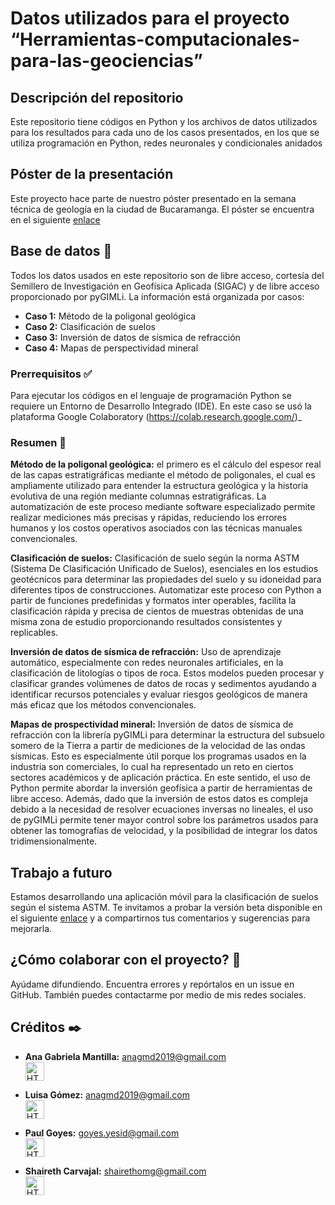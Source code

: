 # Datos utilizados para el proyecto “Herramientas-computacionales-para-las-geociencias”
## Descripción del repositorio
Este repositorio tiene códigos en Python y los archivos de datos utilizados para los resultados para cada uno de los casos presentados, en los que se utiliza programación en Python, redes neuronales y condicionales anidados

## Póster de la presentación
Este  proyecto hace parte de nuestro póster presentado en la semana técnica de geología en la ciudad de Bucaramanga. El póster se encuentra en el siguiente [enlace]()

## Base de datos 💾
Todos los datos usados en este repositorio son de libre acceso, cortesía del Semillero de Investigación en Geofísica Aplicada (SIGAC) y de libre acceso proporcionado por pyGIMLi.
La información está organizada por casos:

- **Caso 1:** Método de la poligonal geológica
- **Caso 2:** Clasificación de suelos
- **Caso 3:** Inversión de datos de sísmica de refracción
- **Caso 4:** Mapas de perspectividad mineral

### Prerrequisitos ✅
Para ejecutar los códigos en el lenguaje de programación Python se requiere un Entorno de Desarrollo Integrado (IDE). En este caso se usó la plataforma Google Colaboratory (https://colab.research.google.com/)_

### Resumen 📝

**Método de la poligonal geológica:** el primero es el cálculo del espesor real de las capas 
estratigráficas mediante el método de poligonales, el cual es ampliamente utilizado para 
entender la estructura geológica y la historia evolutiva de una región mediante columnas 
estratigráficas. La automatización de este proceso mediante software especializado permite 
realizar mediciones más precisas y rápidas, reduciendo los errores humanos y los costos 
operativos asociados con las técnicas manuales convencionales.

**Clasificación de suelos:** Clasificación de 
suelo según la norma ASTM (Sistema De Clasificación Unificado de Suelos), esenciales en 
los estudios geotécnicos para determinar las propiedades del suelo y su idoneidad para 
diferentes tipos de construcciones. Automatizar este proceso con Python a partir de funciones predefinidas y formatos inter operables, facilita la clasificación rápida y precisa de 
cientos de muestras obtenidas de una misma zona de estudio proporcionando resultados 
consistentes y replicables.

**Inversión de datos de sísmica de refracción:** Uso de aprendizaje automático, especialmente con 
redes neuronales artificiales, en la clasificación de litologías o tipos de roca. Estos modelos 
pueden procesar y clasificar grandes volúmenes de datos de rocas y sedimentos ayudando 
a identificar recursos potenciales y evaluar riesgos geológicos de manera más eficaz que 
los métodos convencionales.

**Mapas de prospectividad mineral:** Inversión de datos de sísmica de refracción con la 
librería pyGIMLi para determinar la estructura del subsuelo somero de la Tierra a partir de 
mediciones de la velocidad de las ondas sísmicas. Esto es especialmente útil porque los 
programas usados en la industria son comerciales, lo cual ha representado un reto en 
ciertos sectores académicos y de aplicación práctica. En este sentido, el uso de Python 
permite abordar la inversión geofísica a partir de herramientas de libre acceso. Además, 
dado que la inversión de estos datos es compleja debido a la necesidad de resolver 
ecuaciones inversas no lineales, el uso de pyGIMLi permite tener mayor control sobre los 
parámetros usados para obtener las tomografías de velocidad, y la posibilidad de integrar 
los datos tridimensionalmente.

## Trabajo a futuro
Estamos desarrollando una aplicación móvil para la clasificación de suelos según el sistema ASTM. Te invitamos a probar la versión beta disponible en el siguiente [enlace](https://drive.google.com/file/d/10VYncjQQ57FzZZzey6jx4vgmsbpbNH4k/view?usp=sharing) y a compartirnos tus comentarios y sugerencias para mejorarla.

## ¿Cómo colaborar con el proyecto? 🤝

Ayúdame difundiendo. Encuentra errores y repórtalos en un issue en GitHub. También puedes contactarme por medio de mis redes sociales.

## Créditos ✒️

* **Ana Gabriela Mantilla:** anagmd2019@gmail.com </br> <a href="https://www.linkedin.com/in/ana-gabriela-mantilla-24377a21a/">
  <img src="https://cdn-icons-png.flaticon.com/512/174/174857.png" alt="HTML tutorial" style="width:30px;height:30px;">
</a> </br>

* **Luisa Gómez:** anagmd2019@gmail.com </br> <a href="https://www.linkedin.com/search/results/all/?fetchDeterministicClustersOnly=true&heroEntityKey=urn%3Ali%3Afsd_profile%3AACoAAE07MuwBavSnoTThWkAInVc9Kk9Z5VFlwKg&keywords=luisa%20fernanda%20gómez&origin=RICH_QUERY_TYPEAHEAD_HISTORY&position=0&searchId=3b009915-2a49-49ad-9162-60c3cfa9b803&sid=9b*&spellCorrectionEnabled=true">
  <img src="https://cdn-icons-png.flaticon.com/512/174/174857.png" alt="HTML tutorial" style="width:30px;height:30px;">
</a> </br>

* **Paul Goyes:**   goyes.yesid@gmail.com </br> <a href="https://www.linkedin.com/in/paul-goyes-0212b810/">
  <img src="https://cdn-icons-png.flaticon.com/512/174/174857.png" alt="HTML tutorial" style="width:30px;height:30px;">
</a>

* **Shaireth Carvajal:** shairethomg@gmail.com </br> <a href="https://www.linkedin.com/in/shaireth-carvajal-073033173/">
  <img src="https://cdn-icons-png.flaticon.com/512/174/174857.png" alt="HTML tutorial" style="width:30px;height:30px;">
</a> </br>
